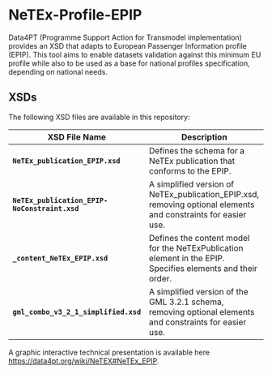 # NeTEx-Profile-EPIP
Data4PT (Programme Support Action for Transmodel implementation) provides an XSD that adapts to European Passenger Information profile (EPIP). 
This tool aims to enable datasets validation against this minimum EU profile while also to be used as a base for national profiles specification, depending on national needs.

## XSDs

The following XSD files are available in this repository:

XSD File Name                          | Description
--------------------------------------|-------------------------------------------------------------
**`NeTEx_publication_EPIP.xsd`**            | Defines the schema for a NeTEx publication that conforms to the EPIP.
**`NeTEx_publication_EPIP-NoConstraint.xsd`**  | A simplified version of NeTEx_publication_EPIP.xsd, removing optional elements and constraints for easier use.
**`_content_NeTEx_EPIP.xsd`**                | Defines the content model for the NeTExPublication element in the EPIP. Specifies elements and their order.
**`gml_combo_v3_2_1_simplified.xsd`**        | A simplified version of the GML 3.2.1 schema, removing optional elements and constraints for easier use.


A graphic interactive technical presentation is available here https://data4pt.org/wiki/NeTEX#NeTEx_EPIP.
